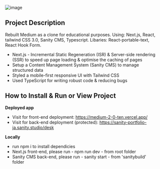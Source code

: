 ![image](https://user-images.githubusercontent.com/90621208/151325852-b714a69e-14ac-4110-b14f-9807246e9007.png)

## Project Description
Rebuilt Medium as a clone for educational purposes. Using: Next.js, React, tailwind CSS 3.0, Sanity CMS, Typescript. Libaries: React-portable-text, React Hook Form.

- Next.js - Incremental Static Regeneration (ISR) & Server-side rendering (SSR)  to speed up page loading & optimise the caching of pages
- Setup a Content Management System (Sanity CMS) to manage structured data
- Styled a mobile-first responsive UI with Tailwind CSS
- Used TypeScript for writing robust code & reducing bugs  

## How to Install & Run or View Project
**Deployed app**
- Visit for front-end deployment: https://medium-2-0-ten.vercel.app/
- Visit for back-end deployment (protected): https://sanity-portfolio-ja.sanity.studio/desk

**Locally** 
- run npm i to install dependicies
- Next.js front-end, please run - npm run dev - from root folder
- Sanity CMS back-end, please run - sanity start - from 'sanitybuild' folder 
